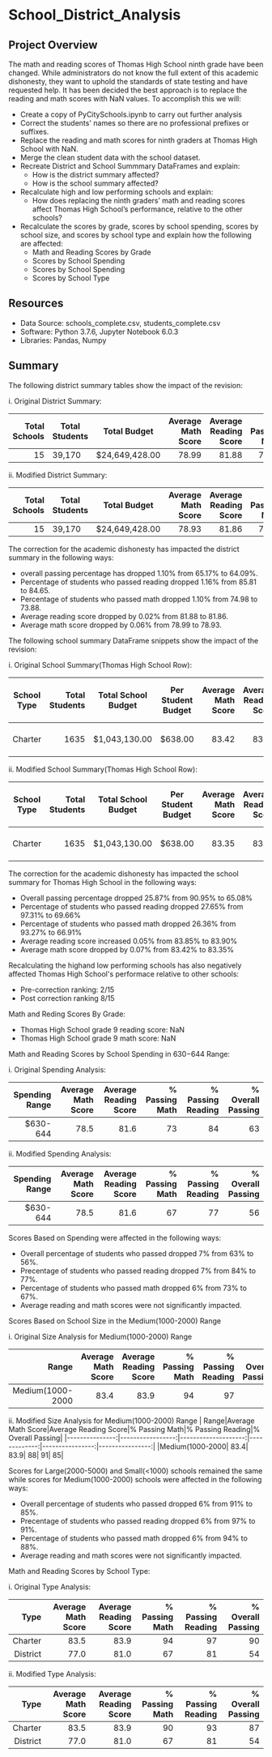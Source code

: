 # School_District_Analysis
## Project Overview
The math and reading scores of Thomas High School ninth grade have been changed. While administrators do not know the full extent of this academic dishonesty, they want to uphold the standards of state testing and have requested help. It has been decided the best approach is to replace the reading and math scores with NaN values. To accomplish this we will:
- Create a copy of PyCitySchools.ipynb to carry out further analysis
- Correct the students' names so there are no professional prefixes or suffixes.
- Replace the reading and math scores for ninth graders at Thomas High School with NaN.
- Merge the clean student data with the school dataset.
- Recreate District and School Summmary DataFrames and explain:
  - How is the district summary affected?
  - How is the school summary affected?
- Recalculate high and low performing schools and explain:
  - How does replacing the ninth graders’ math and reading scores affect Thomas High School’s performance, relative to the other schools?
- Recalculate the scores by grade, scores by school spending, scores by school size, and scores by school type and explain how the following are affected:
  - Math and Reading Scores by Grade
  - Scores by School Spending
  - Scores by School Spending
  - Scores by School Type
## Resources
  - Data Source: schools_complete.csv, students_complete.csv
  - Software: Python 3.7.6, Jupyter Notebook 6.0.3
  - Libraries: Pandas, Numpy
## Summary
  The following district summary tables show the impact of the revision:
  
  i. Original District Summary:
  
|Total Schools|Total Students| Total Budget |Average Math Score|Average Reading Score|% Passing Math|% Passing Reading|% Overall Passing|
|------------:|--------------|--------------|-----------------:|--------------------:|-------------:|----------------:|---------------:|
|           15|39,170        |$24,649,428.00|             78.99|                81.88|         74.98|            85.81|           65.17|
  
  ii. Modified District Summary:
  
Total Schools|Total Students| Total Budget |Average Math Score|Average Reading Score|% Passing Math|% Passing Reading|% Overall Passing|
|------------:|--------------|--------------|-----------------:|--------------------:|-------------:|----------------:|---------------:|
|           15|39,170        |$24,649,428.00|             78.93|                81.86|         73.88|            84.65|           64.09|

The correction for the academic dishonesty has impacted the district summary in the following ways:
  - overall passing percentage has dropped 1.10% from 65.17% to 64.09%.
  - Percentage of students who passed reading dropped 1.16% from 85.81 to 84.65.
  - Percentage of students who passed math dropped 1.10% from 74.98 to 73.88.
  - Average reading score dropped by 0.02% from 81.88 to 81.86.
  - Average math score dropped by 0.06% from 78.99 to 78.93.
  
The following school summary DataFrame snippets show the impact of the revision:
 
  i. Original School Summary(Thomas High School Row):
 
 |School Type|Total Students|Total School Budget|Per Student Budget|Average Math Score|Average Reading Score|% Passing Math|% Passing Reading|% Overall Passing|Spending Ranges (Per Student)|   School Size    |
|-----------|-------------:|-------------------|------------------|-----------------:|--------------------:|-------------:|----------------:|----------------:|-----------------------------|------------------|
|Charter    |          1635|$1,043,130.00      |$638.00           |             83.42|                83.85|         93.27|            97.31|            90.95|$630-644                     |Medium (1000-2000)|
  
  ii. Modified School Summary(Thomas High School Row):
  
  |School Type|Total Students|Total School Budget|Per Student Budget|Average Math Score|Average Reading Score|% Passing Math|% Passing Reading|% Overall Passing|Spending Ranges (Per Student)|   School Size    |
|-----------|-------------:|-------------------|------------------|-----------------:|--------------------:|-------------:|----------------:|----------------:|-----------------------------|------------------|
|Charter    |          1635|$1,043,130.00      |$638.00           |             83.35|                83.90|         66.91|            69.66|            65.08|$630-644                     |Medium (1000-2000)|

The correction for the academic dishonesty has impacted the school summary for Thomas High School in the following ways:
  - Overall passing percentage dropped 25.87% from 90.95% to 65.08%
  - Percentage of students who passed reading dropped 27.65% from 97.31% to 69.66%
  - Percentage of students who passed math dropped 26.36% from 93.27% to 66.91%
  - Average reading score increased 0.05% from 83.85% to 83.90% 
  - Average math score dropped by 0.07% from 83.42% to 83.35%

Recalculating the highand low performing schools has also negatively affected Thomas High School's performace relative to other schools:
  - Pre-correction ranking: 2/15
  - Post correction ranking 8/15
  
 Math and Reding Scores By Grade:
  - Thomas High School grade 9 reading score: NaN
  - Thomas High School grade 9 math score: NaN
 
 Math and Reading Scores by School Spending in $630-$644 Range:
        
  i. Original Spending Analysis:
      
   |Spending Range|Average Math Score|Average Reading Score|% Passing Math|% Passing Reading|% Overall Passing|
   |-------------:|-----------------:|--------------------:|-------------:|----------------:|----------------:|
   |      $630-644|              78.5|                 81.6|            73|               84|               63|
   
  ii. Modified Spending Analysis:
  
   |Spending Range|Average Math Score|Average Reading Score|% Passing Math|% Passing Reading|% Overall Passing|
   |-------------:|-----------------:|--------------------:|-------------:|----------------:|----------------:|
   |      $630-644|              78.5|                 81.6|            67|               77|               56|

Scores Based on Spending were affected in the following ways:
 - Overall percentage of students who passed dropped 7% from 63% to 56%.
 - Precentage of students who passed reading dropped 7% from 84% to 77%.
 - Percentage of students who passed math dropped 6% from 73% to 67%.
 - Average reading and math scores were not significantly impacted.
  
 Scores Based on School Size in the Medium(1000-2000) Range
 
  i. Original Size Analysis for Medium(1000-2000) Range
    
   |           Range|Average Math Score|Average Reading Score|% Passing Math|% Passing Reading|% Overall Passing|
   |---------------:|-----------------:|--------------------:|-------------:|----------------:|----------------:|
   |Medium(1000-2000|              83.4|                 83.9|            94|               97|               91|
   
  ii. Modified Size Analysis for Medium(1000-2000) Range
   |           Range|Average Math Score|Average Reading Score|% Passing Math|% Passing Reading|% Overall Passing|
   |---------------:|-----------------:|--------------------:|-------------:|----------------:|----------------:|
   |Medium(1000-2000|              83.4|                 83.9|            88|               91|               85|
   
 Scores for Large(2000-5000) and Small(<1000) schools remained the same while scores for Medium(1000-2000) schools were affected in the following ways:
  - Overall percentage of students who passed dropped 6% from 91% to 85%.
  - Precentage of students who passed reading dropped 6% from 97% to 91%.
  - Percentage of students who passed math dropped 6% from 94% to 88%.
  - Average reading and math scores were not significantly impacted.

Math and Reading Scores by School Type:

  i. Original Type Analysis:
  
   |    Type|Average Math Score|Average Reading Score|% Passing Math|% Passing Reading|% Overall Passing|
   |-------:|-----------------:|--------------------:|-------------:|----------------:|----------------:|
   | Charter|              83.5|                 83.9|            94|               97|               90|
   |District|              77.0|                 81.0|            67|               81|               54|
   
  ii. Modified Type Analysis:
   
   |    Type|Average Math Score|Average Reading Score|% Passing Math|% Passing Reading|% Overall Passing|
   |-------:|-----------------:|--------------------:|-------------:|----------------:|----------------:|
   | Charter|              83.5|                 83.9|            90|               93|               87|
   |District|              77.0|                 81.0|            67|               81|               54| 
  
  
